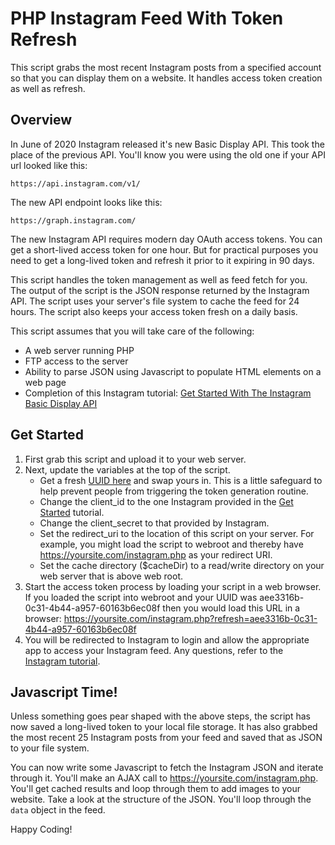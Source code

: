 # PHP Instagram Feed With Token Refresh

This script grabs the most recent Instagram posts from a specified account so that you can display them on a website. It handles access token creation as well as refresh. 

## Overview

In June of 2020 Instagram released it's new Basic Display API. This took the place of the previous API. You'll know you were using the old one if your API url looked like this:

`https://api.instagram.com/v1/`

The new API endpoint looks like this:

`https://graph.instagram.com/`

The new Instagram API requires modern day OAuth access tokens. You can get a short-lived access token for one hour. But for practical purposes you need to get a long-lived token and refresh it prior to it expiring in 90 days.

This script handles the token management as well as feed fetch for you. The output of the script is the JSON response returned by the Instagram API. The script uses your server's file system to cache the feed for 24 hours. The script also keeps your access token fresh on a daily basis.

This script assumes that you will take care of the following:

- A web server running PHP
- FTP access to the server
- Ability to parse JSON using Javascript to populate HTML elements on a web page
- Completion of this Instagram tutorial: [Get Started With The Instagram Basic Display API](https://developers.facebook.com/docs/instagram-basic-display-api/getting-started)

## Get Started

1. First grab this script and upload it to your web server.
2. Next, update the variables at the top of the script.
    - Get a fresh [UUID here](https://www.uuidgenerator.net/version4) and swap yours in. This is a little safeguard to help prevent people from triggering the token generation routine.
    - Change the client_id to the one Instagram provided in the [Get Started](https://developers.facebook.com/docs/instagram-basic-display-api/getting-started) tutorial.
    - Change the client_secret to that provided by Instagram.
    - Set the redirect_uri to the location of this script on your server. For example, you might load the script to webroot and thereby have https://yoursite.com/instagram.php as your redirect URI.
    - Set the cache directory ($cacheDir) to a read/write directory on your web server that is above web root.
3. Start the access token process by loading your script in a web browser. If you loaded the script into webroot and your UUID was aee3316b-0c31-4b44-a957-60163b6ec08f then you would load this URL in a browser: https://yoursite.com/instagram.php?refresh=aee3316b-0c31-4b44-a957-60163b6ec08f
4. You will be redirected to Instagram to login and allow the appropriate app to access your Instagram feed. Any questions, refer to the [Instagram tutorial](https://developers.facebook.com/docs/instagram-basic-display-api/getting-started).

## Javascript Time!
Unless something goes pear shaped with the above steps, the script has now saved a long-lived token to your local file storage. It has also grabbed the most recent 25 Instagram posts from your feed and saved that as JSON to your file system.

You can now write some Javascript to fetch the Instagram JSON and iterate through it. You'll make an AJAX call to https://yoursite.com/instagram.php. You'll get cached results and loop through them to add images to your website. Take a look at the structure of the JSON. You'll loop through the `data` object in the feed.

Happy Coding!